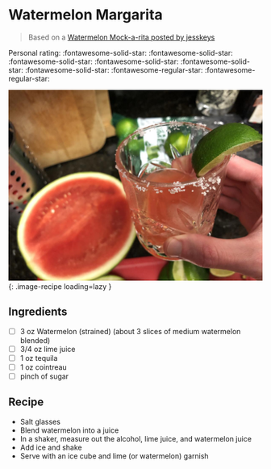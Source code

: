 # Watermelon Margarita

> Based on a [Watermelon Mock-a-rita posted by jesskeys](https://www.instagram.com/jesskeys_)

<!-- {cts} rating=3; (User can specify rating on scale of 1-5) -->

Personal rating: :fontawesome-solid-star: :fontawesome-solid-star: :fontawesome-solid-star: :fontawesome-solid-star: :fontawesome-solid-star: :fontawesome-solid-star: :fontawesome-regular-star: :fontawesome-regular-star:

<!-- {cte} -->

<!-- {cts} name_image=watermelon_margarita.jpg; (User can specify image name) -->

![watermelon_margarita.jpg](./watermelon_margarita.jpg){: .image-recipe loading=lazy }

<!-- {cte} -->

## Ingredients

* [ ] 3 oz Watermelon (strained) (about 3 slices of medium watermelon blended)
* [ ] 3/4 oz lime juice
* [ ] 1 oz tequila
* [ ] 1 oz cointreau
* [ ] pinch of sugar

## Recipe

* Salt glasses
* Blend watermelon into a juice
* In a shaker, measure out the alcohol, lime juice, and watermelon juice
* Add ice and shake
* Serve with an ice cube and lime (or watermelon) garnish

